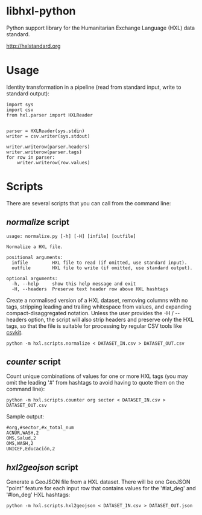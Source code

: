 libhxl-python
=============

Python support library for the Humanitarian Exchange Language (HXL) data standard.

http://hxlstandard.org

# Usage

Identity transformation in a pipeline (read from standard input, write to standard output):

```
import sys
import csv
from hxl.parser import HXLReader


parser = HXLReader(sys.stdin)
writer = csv.writer(sys.stdout)

writer.writerow(parser.headers)
writer.writerow(parser.tags)
for row in parser:
    writer.writerow(row.values)
```

# Scripts

There are several scripts that you can call from the command line:

## _normalize_ script

```
usage: normalize.py [-h] [-H] [infile] [outfile]

Normalize a HXL file.

positional arguments:
  infile         HXL file to read (if omitted, use standard input).
  outfile        HXL file to write (if omitted, use standard output).

optional arguments:
  -h, --help     show this help message and exit
  -H, --headers  Preserve text header row above HXL hashtags
```

Create a normalised version of a HXL dataset, removing columns with no
tags, stripping leading and trailing whitespace from values, and
expanding compact-disaggregated notation. Unless the user provides the
-H / --headers option, the script will also strip headers and preserve
only the HXL tags, so that the file is suitable for processing by
regular CSV tools like
[csvkit](http://csvkit.readthedocs.org/en/0.9.0/).

```
python -m hxl.scripts.normalize < DATASET_IN.csv > DATASET_OUT.csv
```

## _counter_ script

Count unique combinations of values for one or more HXL tags (you may
omit the leading '#' from hashtags to avoid having to quote them on
the command line):

```
python -m hxl.scripts.counter org sector < DATASET_IN.csv > DATASET_OUT.csv
```

Sample output:

```
#org,#sector,#x_total_num
ACNUR,WASH,2
OMS,Salud,2
OMS,WASH,2
UNICEF,Educación,2
```

## _hxl2geojson_ script

Generate a GeoJSON file from a HXL dataset. There will be one GeoJSON
"point" feature for each input row that contains values for the
'#lat_deg' and '#lon_deg' HXL hashtags:

```
python -m hxl.scripts.hxl2geojson < DATASET_IN.csv > DATASET_OUT.json
```

